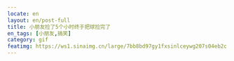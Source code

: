 ```yaml
---
locate: en
layout: en/post-full
title: 小朋友捡了5个小时终于把球捡完了
en_tags: [小朋友,搞笑]
category: gif
featimg: https://ws1.sinaimg.cn/large/7bb8bd97gy1fxsinlceywg207s04eb2c.gif
---
```

